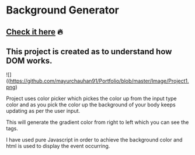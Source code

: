 # Background Generator

## [Check it here]( https://nervous-pike-7face8.netlify.app/) :fire:

## This project is created as to understand how DOM works.

![]((https://github.com/mayurchauhan91/Portfolio/blob/master/Image/Project1.png)

Project uses color picker which pickes the color up from the input type color and as you pick the color up the background of your body keeps updating as per the user input.

This will generate the gradient color from right to left which you can see the tags.

I have used pure Javascript in order to achieve the background color and html is used to display the event occurring.


